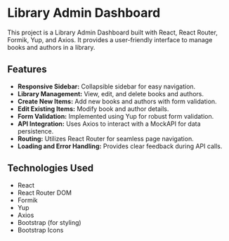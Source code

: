 # Library Admin Dashboard

This project is a Library Admin Dashboard built with React, React Router, Formik, Yup, and Axios. It provides a user-friendly interface to manage books and authors in a library.

## Features

-   **Responsive Sidebar:** Collapsible sidebar for easy navigation.
-   **Library Management:** View, edit, and delete books and authors.
-   **Create New Items:** Add new books and authors with form validation.
-   **Edit Existing Items:** Modify book and author details.
-   **Form Validation:** Implemented using Yup for robust form validation.
-   **API Integration:** Uses Axios to interact with a MockAPI for data persistence.
-   **Routing:** Utilizes React Router for seamless page navigation.
-   **Loading and Error Handling:** Provides clear feedback during API calls.

## Technologies Used

-   React
-   React Router DOM
-   Formik
-   Yup
-   Axios
-   Bootstrap (for styling)
-   Bootstrap Icons
